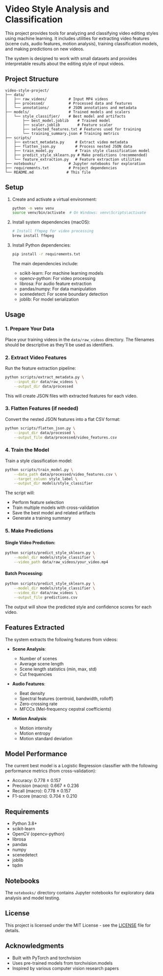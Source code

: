 # Video Style Analysis and Classification

This project provides tools for analyzing and classifying video editing styles using machine learning. It includes utilities for extracting video features (scene cuts, audio features, motion analysis), training classification models, and making predictions on new videos.

The system is designed to work with small datasets and provides interpretable results about the editing style of input videos.

## Project Structure

```
video-style-project/
├── data/
│   ├── raw_videos/          # Input MP4 videos
│   ├── processed/           # Processed data and features
│   └── annotations/         # JSON annotations and metadata
├── models/                  # Trained models and scalers
│   └── style_classifier/    # Best model and artifacts
│       ├── best_model.joblib    # Trained model
│       ├── scaler.joblib        # Feature scaler
│       ├── selected_features.txt # Features used for training
│       └── training_summary.json # Training metrics
├── scripts/
│   ├── extract_metadata.py     # Extract video metadata
│   ├── flatten_json.py         # Process nested JSON data
│   ├── train_model.py          # Train style classification model
│   ├── predict_style_sklearn.py # Make predictions (recommended)
│   └── feature_extraction.py   # Feature extraction utilities
├── notebooks/               # Jupyter notebooks for exploration
├── requirements.txt         # Project dependencies
└── README.md               # This file
```

## Setup

1. Create and activate a virtual environment:
   ```bash
   python -m venv venv
   source venv/bin/activate  # On Windows: venv\Scripts\activate
   ```

2. Install system dependencies (macOS):
   ```bash
   # Install ffmpeg for video processing
   brew install ffmpeg
   ```

3. Install Python dependencies:
   ```bash
   pip install -r requirements.txt
   ```

   The main dependencies include:
   - scikit-learn: For machine learning models
   - opencv-python: For video processing
   - librosa: For audio feature extraction
   - pandas/numpy: For data manipulation
   - scenedetect: For scene boundary detection
   - joblib: For model serialization

## Usage

### 1. Prepare Your Data

Place your training videos in the `data/raw_videos` directory. The filenames should be descriptive as they'll be used as identifiers.

### 2. Extract Video Features

Run the feature extraction pipeline:

```bash
python scripts/extract_metadata.py \
    --input_dir data/raw_videos \
    --output_dir data/processed
```

This will create JSON files with extracted features for each video.

### 3. Flatten Features (if needed)

Convert the nested JSON features into a flat CSV format:

```bash
python scripts/flatten_json.py \
    --input_dir data/processed \
    --output_file data/processed/video_features.csv
```

### 4. Train the Model

Train a style classification model:

```bash
python scripts/train_model.py \
    --data_path data/processed/video_features.csv \
    --target_column style_label \
    --output_dir models/style_classifier
```

The script will:
- Perform feature selection
- Train multiple models with cross-validation
- Save the best model and related artifacts
- Generate a training summary

### 5. Make Predictions

#### Single Video Prediction:
```bash
python scripts/predict_style_sklearn.py \
    --model_dir models/style_classifier \
    --video_path data/raw_videos/your_video.mp4
```

#### Batch Processing:
```bash
python scripts/predict_style_sklearn.py \
    --model_dir models/style_classifier \
    --video_dir data/raw_videos \
    --output_file predictions.csv
```

The output will show the predicted style and confidence scores for each video.

## Features Extracted

The system extracts the following features from videos:

- **Scene Analysis**:
  - Number of scenes
  - Average scene length
  - Scene length statistics (min, max, std)
  - Cut frequencies

- **Audio Features**:
  - Beat density
  - Spectral features (centroid, bandwidth, rolloff)
  - Zero-crossing rate
  - MFCCs (Mel-frequency cepstral coefficients)

- **Motion Analysis**:
  - Motion intensity
  - Motion entropy
  - Motion standard deviation

## Model Performance

The current best model is a Logistic Regression classifier with the following performance metrics (from cross-validation):

- Accuracy: 0.778 ± 0.157
- Precision (macro): 0.667 ± 0.236
- Recall (macro): 0.778 ± 0.157
- F1-score (macro): 0.704 ± 0.210

## Requirements

- Python 3.8+
- scikit-learn
- OpenCV (opencv-python)
- librosa
- pandas
- numpy
- scenedetect
- joblib
- tqdm

## Notebooks

The `notebooks/` directory contains Jupyter notebooks for exploratory data analysis and model testing.

## License

This project is licensed under the MIT License - see the [LICENSE](LICENSE) file for details.

## Acknowledgments

- Built with PyTorch and torchvision
- Uses pre-trained models from torchvision.models
- Inspired by various computer vision research papers
